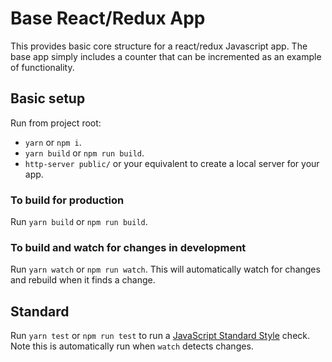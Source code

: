 # Base React/Redux App

This provides basic core structure for a react/redux Javascript app. The base app simply includes a counter that can be incremented as an example of functionality.

## Basic setup
Run from project root:
* `yarn` or `npm i`.
* `yarn build` or `npm run build`.
* `http-server public/` or your equivalent to create a local server for your app.

### To build for production
Run `yarn build` or `npm run build`.

### To build and watch for changes in development
Run `yarn watch` or `npm run watch`. This will automatically watch for changes and rebuild when it finds a change.

## Standard
Run `yarn test` or `npm run test` to run a [JavaScript Standard Style](https://standardjs.com/) check. Note this is automatically run when `watch` detects changes.
